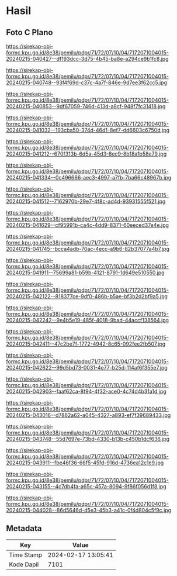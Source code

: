# Hasil

## Foto C Plano

https://sirekap-obj-formc.kpu.go.id/8e38/pemilu/pdpr/71/72/07/10/04/7172071004015-20240215-040427--df193dcc-3d75-4b45-ba8e-a294ce9b1fc8.jpg

https://sirekap-obj-formc.kpu.go.id/8e38/pemilu/pdpr/71/72/07/10/04/7172071004015-20240215-040748--93f4f69d-c37c-4a7f-846e-9d7ee3f62cc5.jpg

https://sirekap-obj-formc.kpu.go.id/8e38/pemilu/pdpr/71/72/07/10/04/7172071004015-20240215-040853--9df67059-746d-413d-a8cf-948f7fc31418.jpg

https://sirekap-obj-formc.kpu.go.id/8e38/pemilu/pdpr/71/72/07/10/04/7172071004015-20240215-041032--193cba50-374d-46d1-8ef7-dd6603c6750d.jpg

https://sirekap-obj-formc.kpu.go.id/8e38/pemilu/pdpr/71/72/07/10/04/7172071004015-20240215-041212--670f313b-6d5a-45d3-8ec9-8b18a1b58e79.jpg

https://sirekap-obj-formc.kpu.go.id/8e38/pemilu/pdpr/71/72/07/10/04/7172071004015-20240215-041334--0c496666-aec3-4997-a7fb-7ba66c48967b.jpg

https://sirekap-obj-formc.kpu.go.id/8e38/pemilu/pdpr/71/72/07/10/04/7172071004015-20240215-041512--7162970b-29e7-4f8c-ad4d-93931555f521.jpg

https://sirekap-obj-formc.kpu.go.id/8e38/pemilu/pdpr/71/72/07/10/04/7172071004015-20240215-041629--cf95991b-ca4c-4dd9-8371-60eeced37e4e.jpg

https://sirekap-obj-formc.kpu.go.id/8e38/pemilu/pdpr/71/72/07/10/04/7172071004015-20240215-041745--bcca4adb-70ac-4ecc-a9b6-82b37077a4b7.jpg

https://sirekap-obj-formc.kpu.go.id/8e38/pemilu/pdpr/71/72/07/10/04/7172071004015-20240215-041911--75699a81-b59b-4121-8791-1d649e510550.jpg

https://sirekap-obj-formc.kpu.go.id/8e38/pemilu/pdpr/71/72/07/10/04/7172071004015-20240215-042122--818377ce-9df0-486b-b5ae-bf3b2d2bf9a5.jpg

https://sirekap-obj-formc.kpu.go.id/8e38/pemilu/pdpr/71/72/07/10/04/7172071004015-20240215-042242--9e4b5e19-485f-4018-9bad-44accf138564.jpg

https://sirekap-obj-formc.kpu.go.id/8e38/pemilu/pdpr/71/72/07/10/04/7172071004015-20240215-042411--47c2be7f-1772-4942-8c65-092fee2fb507.jpg

https://sirekap-obj-formc.kpu.go.id/8e38/pemilu/pdpr/71/72/07/10/04/7172071004015-20240215-042622--99d5bd73-0031-4e77-b25d-114af6f355e7.jpg

https://sirekap-obj-formc.kpu.go.id/8e38/pemilu/pdpr/71/72/07/10/04/7172071004015-20240215-042903--faaf62ca-8f94-4f32-ace0-4c74d4b31a1d.jpg

https://sirekap-obj-formc.kpu.go.id/8e38/pemilu/pdpr/71/72/07/10/04/7172071004015-20240215-043016--d7862a62-a045-4327-a893-ef7f39689433.jpg

https://sirekap-obj-formc.kpu.go.id/8e38/pemilu/pdpr/71/72/07/10/04/7172071004015-20240215-043748--55d7697e-73bd-4330-b13b-c450b1dcf636.jpg

https://sirekap-obj-formc.kpu.go.id/8e38/pemilu/pdpr/71/72/07/10/04/7172071004015-20240215-043911--fbe46f36-66f5-45fd-916d-4736ea12c1e9.jpg

https://sirekap-obj-formc.kpu.go.id/8e38/pemilu/pdpr/71/72/07/10/04/7172071004015-20240215-043155--4c7db4fa-a65c-457a-8094-9f86f056d1f8.jpg

https://sirekap-obj-formc.kpu.go.id/8e38/pemilu/pdpr/71/72/07/10/04/7172071004015-20240215-044028--86d5646d-d5e3-45b3-a41c-0f4d804c5f9c.jpg


## Metadata

| Key        | Value               |
| ---------- | ------------------- |
| Time Stamp | 2024-02-17 13:05:41 |
| Kode Dapil | 7101                |



